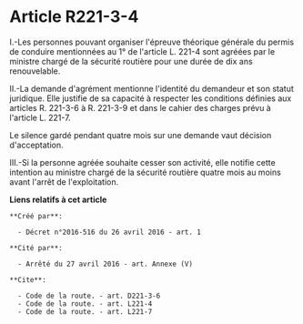 # Article R221-3-4

I.-Les personnes pouvant organiser l'épreuve théorique générale du permis de conduire mentionnées au 1° de l'article L. 221-4
sont agréées par le ministre chargé de la sécurité routière pour une durée de dix ans renouvelable. 

II.-La demande d'agrément mentionne l'identité du demandeur et son statut juridique. Elle justifie de sa capacité à respecter
les conditions définies aux articles R. 221-3-6 à R. 221-3-9 et dans le cahier des charges prévu à l'article L. 221-7. 

Le silence gardé pendant quatre mois sur une demande vaut décision d'acceptation. 

III.-Si la personne agréée souhaite cesser son activité, elle notifie cette intention au ministre chargé de la sécurité
routière quatre mois au moins avant l'arrêt de l'exploitation.

**Liens relatifs à cet article**

	**Créé par**:

	  - Décret n°2016-516 du 26 avril 2016 - art. 1

	**Cité par**:

	  - Arrêté du 27 avril 2016 - art. Annexe (V)

	**Cite**:

	  - Code de la route. - art. D221-3-6
	  - Code de la route. - art. L221-4
	  - Code de la route. - art. L221-7

